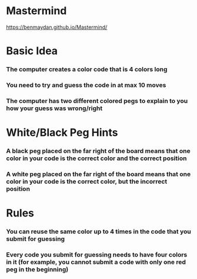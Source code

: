 # Mastermind
https://benmaydan.github.io/Mastermind/


# Basic Idea
### The computer creates a color code that is 4 colors long
### You need to try and guess the code in at max 10 moves
### The computer has two different colored pegs to explain to you how your guess was wrong/right


# White/Black Peg Hints
### A black peg placed on the far right of the board means that one color in your code is the correct color and the correct position
### A white peg placed on the far right of the board means that one color in your code is the correct color, but the incorrect position


# Rules
### You can reuse the same color up to 4 times in the code that you submit for guessing
### Every code you submit for guessing needs to have four colors in it (for example, you cannot submit a code with only one red peg in the beginning)
